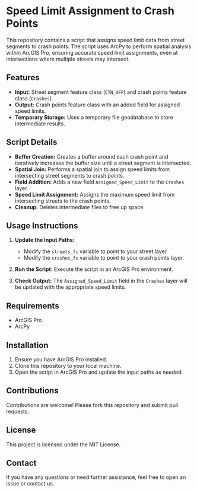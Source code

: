 # Speed Limit Assignment to Crash Points

This repository contains a script that assigns speed limit data from street segments to crash points. The script uses ArcPy to perform spatial analysis within ArcGIS Pro, ensuring accurate speed limit assignments, even at intersections where multiple streets may intersect.

## Features

- **Input:** Street segment feature class (`CTN_AFP`) and crash points feature class (`Crashes`).
- **Output:** Crash points feature class with an added field for assigned speed limits.
- **Temporary Storage:** Uses a temporary file geodatabase to store intermediate results.

## Script Details

- **Buffer Creation:** Creates a buffer around each crash point and iteratively increases the buffer size until a street segment is intersected.
- **Spatial Join:** Performs a spatial join to assign speed limits from intersecting street segments to crash points.
- **Field Addition:** Adds a new field `Assigned_Speed_Limit` to the `Crashes` layer.
- **Speed Limit Assignment:** Assigns the maximum speed limit from intersecting streets to the crash points.
- **Cleanup:** Deletes intermediate files to free up space.

## Usage Instructions

1. **Update the Input Paths:**
   - Modify the `streets_fc` variable to point to your street layer.
   - Modify the `crashes_fc` variable to point to your crash points layer.

2. **Run the Script:** Execute the script in an ArcGIS Pro environment.

3. **Check Output:** The `Assigned_Speed_Limit` field in the `Crashes` layer will be updated with the appropriate speed limits.

## Requirements

- ArcGIS Pro
- ArcPy

## Installation

1. Ensure you have ArcGIS Pro installed.
2. Clone this repository to your local machine.
3. Open the script in ArcGIS Pro and update the input paths as needed.

## Contributions

Contributions are welcome! Please fork this repository and submit pull requests.

## License

This project is licensed under the MIT License.

## Contact

If you have any questions or need further assistance, feel free to open an issue or contact us.

